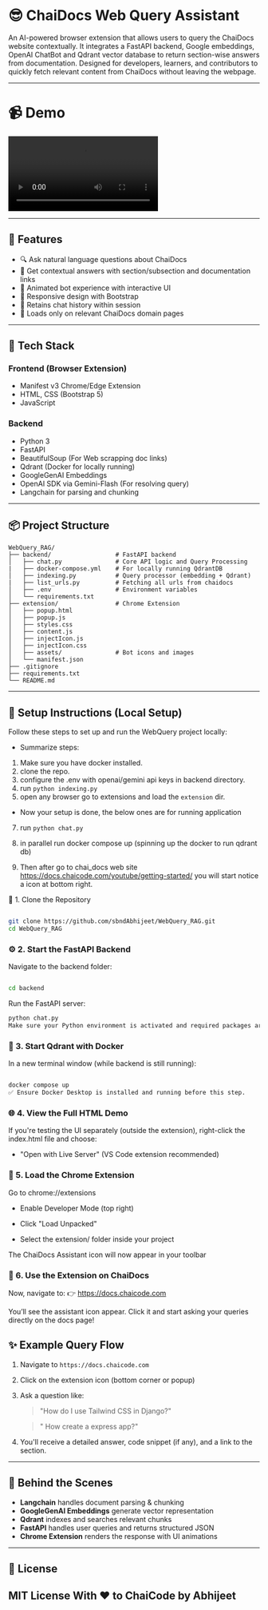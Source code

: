 # 😎 ChaiDocs Web Query Assistant 

An AI-powered browser extension that allows users to query the ChaiDocs website contextually. It integrates a FastAPI backend, Google embeddings, OpenAI ChatBot and Qdrant vector database to return section-wise answers from documentation. Designed for developers, learners, and contributors to quickly fetch relevant content from ChaiDocs without leaving the webpage.

---
# 📹 Demo
   <video controls src="Screencast from 2025-06-14 00-17-11.mp4" title="Title"></video>

---

## 🚀 Features

* 🔍 Ask natural language questions about ChaiDocs
* 🔗 Get contextual answers with section/subsection and documentation links
* 🤖 Animated bot experience with interactive UI
* 🌈 Responsive design with Bootstrap
* 💬 Retains chat history within session
* 🎯 Loads only on relevant ChaiDocs domain pages

---

## 🧱 Tech Stack

### Frontend (Browser Extension)

* Manifest v3 Chrome/Edge Extension
* HTML, CSS (Bootstrap 5)
* JavaScript

### Backend

* Python 3
* FastAPI
* BeautifulSoup (For Web scrapping doc links)
* Qdrant (Docker for locally running)
* GoogleGenAI Embeddings
* OpenAI SDK via Gemini-Flash (For resolving query)
* Langchain for parsing and chunking

---

## 📦 Project Structure

```
WebQuery_RAG/
├── backend/                  # FastAPI backend
│   ├── chat.py               # Core API logic and Query Processing
|   ├── docker-compose.yml    # For locally running QdrantDB       
│   ├── indexing.py           # Query processor (embedding + Qdrant)
|   ├── list_urls.py          # Fetching all urls from chaidocs
│   ├── .env                  # Environment variables
│   └── requirements.txt
├── extension/                # Chrome Extension
│   ├── popup.html
│   ├── popup.js
│   ├── styles.css
│   ├── content.js
│   ├── injectIcon.js
│   ├── injectIcon.css
│   ├── assets/               # Bot icons and images
│   └── manifest.json
├── .gitignore
├── requirements.txt
└── README.md
```

---

## 🔧 Setup Instructions (Local Setup)
Follow these steps to set up and run the WebQuery project locally:
* Summarize steps:
1. Make sure you have docker installed.
2. clone the repo.
3. configure the .env with openai/gemini api keys in backend directory.
4. run `python indexing.py`
5. open any browser go to extensions and load the `extension` dir.

* Now your setup is done, the below ones are for running application
7. run `python chat.py`
8. in parallel run docker compose up (spinning up the docker to run qdrant db)

9. Then after go to chai_docs web site https://docs.chaicode.com/youtube/getting-started/ 
you will start notice a icon at bottom right.

📁 1. Clone the Repository
```bash

git clone https://github.com/sbndAbhijeet/WebQuery_RAG.git
cd WebQuery_RAG
```
### ⚙️ 2. Start the FastAPI Backend

Navigate to the backend folder:

```bash

cd backend
```
Run the FastAPI server:
```bash
python chat.py
Make sure your Python environment is activated and required packages are installed (pip install -r requirements.txt).
```
### 🐳 3. Start Qdrant with Docker
In a new terminal window (while backend is still running):

```bash

docker compose up
✅ Ensure Docker Desktop is installed and running before this step.
```
### 🌐 4. View the Full HTML Demo

If you're testing the UI separately (outside the extension), right-click the index.html file and choose:

- "Open with Live Server" (VS Code extension recommended)


### 🧩 5. Load the Chrome Extension
Go to chrome://extensions

- Enable Developer Mode (top right)

- Click "Load Unpacked"

- Select the extension/ folder inside your project

The ChaiDocs Assistant icon will now appear in your toolbar

### 🚀 6. Use the Extension on ChaiDocs
Now, navigate to:
👉 https://docs.chaicode.com

You’ll see the assistant icon appear. Click it and start asking your queries directly on the docs page!


## ✨ Example Query Flow

1. Navigate to `https://docs.chaicode.com`
2. Click on the extension icon (bottom corner or popup)
3. Ask a question like:

   > "How do I use Tailwind CSS in Django?"

   > " How create a express app?"
4. You'll receive a detailed answer, code snippet (if any), and a link to the section.

---

## 🧠 Behind the Scenes

* **Langchain** handles document parsing & chunking
* **GoogleGenAI Embeddings** generate vector representation
* **Qdrant** indexes and searches relevant chunks
* **FastAPI** handles user queries and returns structured JSON
* **Chrome Extension** renders the response with UI animations

---

## 📎 License

MIT License
With ❤️ to ChaiCode by Abhijeet
---

